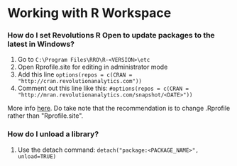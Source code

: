 # Working with R Workspace

### How do I set Revolutions R Open to update packages to the latest in Windows?

1. Go to `C:\Program Files\RRO\R-<VERSION>\etc`
2. Open Rprofile.site for editing in administrator mode
3. Add this line `options(repos = c(CRAN = "http://cran.revolutionanalytics.com"))`
4. Comment out this line like this: `#options(repos = c(CRAN = "http://mran.revolutionanalytics.com/snapshot/<DATE>"))`

More info [here](http://mran.revolutionanalytics.com/faq/#change-repos). Do take note that the recommendation is to change .Rprofile rather than "Rprofile.site".

### How do I unload a library?

1. Use the detach command: `detach("package:<PACKAGE_NAME>", unload=TRUE)`
